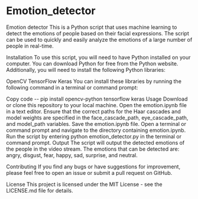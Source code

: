 # Emotion_detector
Emotion detector
This is a Python script that uses machine learning to detect the emotions of people based on their facial expressions. The script can be used to quickly and easily analyze the emotions of a large number of people in real-time.

Installation
To use this script, you will need to have Python installed on your computer. You can download Python for free from the Python website. Additionally, you will need to install the following Python libraries:

OpenCV
TensorFlow
Keras
You can install these libraries by running the following command in a terminal or command prompt:

Copy code
-- pip install opencv-python tensorflow keras
Usage
Download or clone this repository to your local machine.
Open the emotion.ipynb file in a text editor.
Ensure that the correct paths for the Haar cascades and model weights are specified in the face_cascade_path, eye_cascade_path, and model_path variables.
Save the emotion.ipynb file.
Open a terminal or command prompt and navigate to the directory containing emotion.ipynb.
Run the script by entering python emotion_detector.py in the terminal or command prompt.
Output
The script will output the detected emotions of the people in the video stream. The emotions that can be detected are: angry, disgust, fear, happy, sad, surprise, and neutral.

Contributing
If you find any bugs or have suggestions for improvement, please feel free to open an issue or submit a pull request on GitHub.

License
This project is licensed under the MIT License - see the LICENSE.md file for details.
